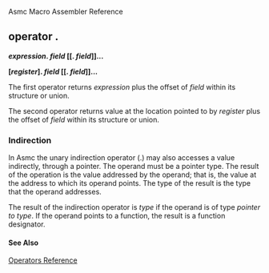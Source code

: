 Asmc Macro Assembler Reference

## operator .

**_expression_. _field_ [[. _field_]]...**


**[_register_]. _field_ [[. _field_]]...**


The first operator returns _expression_ plus the offset of _field_ within its structure or union.

The second operator returns value at the location pointed to by _register_ plus the offset of _field_ within its structure or union.

### Indirection

In Asmc the unary indirection operator (.) may also accesses a value indirectly, through a pointer. The operand must be a pointer type. The result of the operation is the value addressed by the operand; that is, the value at the address to which its operand points. The type of the result is the type that the operand addresses.

The result of the indirection operator is _type_ if the operand is of type _pointer to type_. If the operand points to a function, the result is a function designator.

#### See Also

[Operators Reference](readme.md)